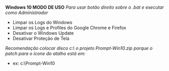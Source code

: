 **Windows 10 MODO DE USO**
*Para usar botão direito sobre o .bat e executar como Administrador*

- Limpar os Logs do Windows
- Limpar os Logs e Profiles do Google Chrome e Firefox
- Desativar o Windows Update
- Desativar Proteção de Tela  


*Recomendação colocar disco c:\ o projeto Prompt-Win10.zip porque o patch para o ícone do atalho está em:*
- ex: c:\Prompt-Win10
